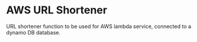 # AWS URL Shortener

URL shortener function to be used for AWS lambda service, connected to a dynamo DB database.
